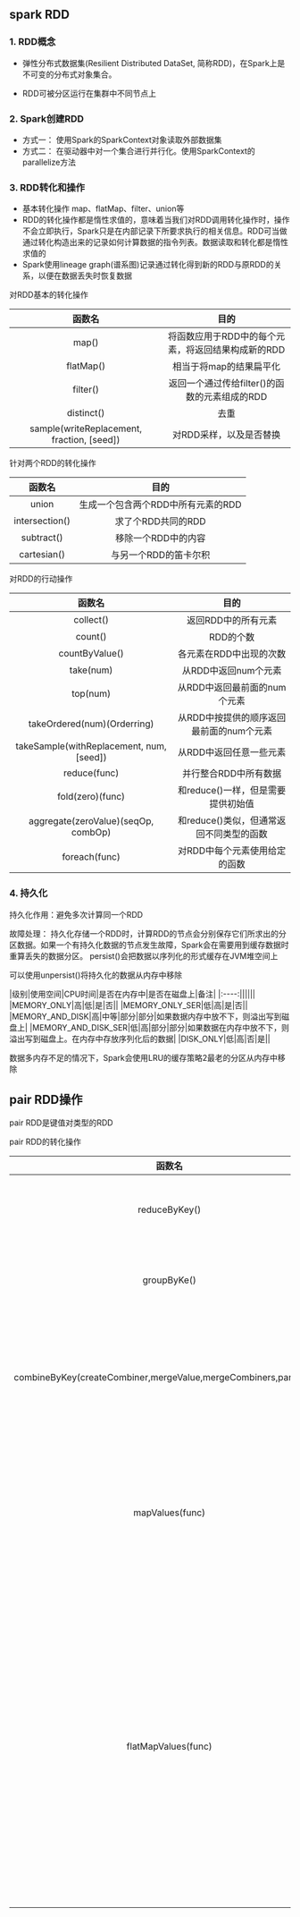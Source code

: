 ## spark RDD
### 1. RDD概念
* 弹性分布式数据集(Resilient Distributed DataSet, 简称RDD)，在Spark上是不可变的分布式对象集合。

* RDD可被分区运行在集群中不同节点上
### 2. Spark创建RDD

* 方式一： 使用Spark的SparkContext对象读取外部数据集
* 方式二： 在驱动器中对一个集合进行并行化。使用SparkContext的parallelize方法

### 3. RDD转化和操作
* 基本转化操作 map、flatMap、filter、union等
* RDD的转化操作都是惰性求值的，意味着当我们对RDD调用转化操作时，操作不会立即执行，Spark只是在内部记录下所要求执行的相关信息。RDD可当做通过转化构造出来的记录如何计算数据的指令列表。数据读取和转化都是惰性求值的
* Spark使用lineage graph(谱系图)记录通过转化得到新的RDD与原RDD的关系，以便在数据丢失时恢复数据

对RDD基本的转化操作

| 函数名 | 目的 |
|:----:|:----:|
|map()| 将函数应用于RDD中的每个元素，将返回结果构成新的RDD|
|flatMap()|相当于将map的结果扁平化|
|filter()| 返回一个通过传给filter()的函数的元素组成的RDD|
|distinct()|去重|
|sample(writeReplacement, fraction, [seed])|对RDD采样，以及是否替换|

针对两个RDD的转化操作

| 函数名 | 目的 |
|:----:|:----:|
|union| 生成一个包含两个RDD中所有元素的RDD|
|intersection()|求了个RDD共同的RDD|
|subtract()| 移除一个RDD中的内容|
|cartesian()|与另一个RDD的笛卡尔积|

对RDD的行动操作

| 函数名 | 目的 |
|:----:|:----:|
|collect()| 返回RDD中的所有元素|
|count()|RDD的个数|
|countByValue()| 各元素在RDD中出现的次数|
|take(num)|从RDD中返回num个元素|
|top(num)|从RDD中返回最前面的num个元素|
|takeOrdered(num)(Orderring)|从RDD中按提供的顺序返回最前面的num个元素|
|takeSample(withReplacement, num, [seed])|从RDD中返回任意一些元素|
|reduce(func)|并行整合RDD中所有数据|
|fold(zero)(func)|和reduce()一样，但是需要提供初始值|
|aggregate(zeroValue)(seqOp, combOp)|和reduce()类似，但通常返回不同类型的函数|
|foreach(func)|对RDD中每个元素使用给定的函数|

### 4. 持久化
持久化作用：避免多次计算同一个RDD

故障处理： 持久化存储一个RDD时，计算RDD的节点会分别保存它们所求出的分区数据。如果一个有持久化数据的节点发生故障，Spark会在需要用到缓存数据时重算丢失的数据分区。
persist()会把数据以序列化的形式缓存在JVM堆空间上

可以使用unpersist()将持久化的数据从内存中移除

|级别|使用空间|CPU时间|是否在内存中|是否在磁盘上|备注|
|:----:||||||
|MEMORY_ONLY|高|低|是|否||
|MEMORY_ONLY_SER|低|高|是|否||
|MEMORY_AND_DISK|高|中等|部分|部分|如果数据内存中放不下，则溢出写到磁盘上|
|MEMORY_AND_DISK_SER|低|高|部分|部分|如果数据在内存中放不下，则溢出写到磁盘上。在内存中存放序列化后的数据|
|DISK_ONLY|低|高|否|是||  

数据多内存不足的情况下，Spark会使用LRU的缓存策略2最老的分区从内存中移除


## pair RDD操作

pair RDD是键值对类型的RDD

pair RDD的转化操作

| 函数名 | 目的 |
|:----:|:----:|
|reduceByKey()| 合并具有相同键的值|
|groupByKe()|对具有相同键的值分组|
|combineByKey(createCombiner,mergeValue,mergeCombiners,partitioner)|使用不同的返回类型合并具有相同键的值|
|mapValues(func)|对RDD中的的每个值应用func函数，键不变|
|flatMapValues(func)|对pair RDD中的每个值应用一个返回迭代器的函数，然后对返回的每个元素都生成一个对应原键的键值记录|